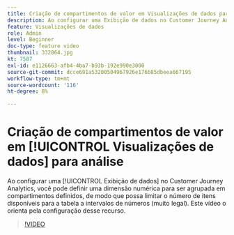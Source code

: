 ```yaml
---
title: Criação de compartimentos de valor em Visualizações de dados para análise
description: Ao configurar uma Exibição de dados no Customer Journey Analytics, você pode definir uma dimensão numérica para ser agrupada em compartimentos definidos, de modo que possa limitar o número de itens disponíveis para a tabela a intervalos de números (muito útil). Este vídeo o orienta pela configuração desse recurso.
feature: Visualizações de dados
role: Admin
level: Beginner
doc-type: feature video
thumbnail: 332864.jpg
kt: 7587
exl-id: e1126663-afb4-4ba7-b93b-192e990e3000
source-git-commit: dcce691a53200504967926e176b85dbeea667195
workflow-type: tm+mt
source-wordcount: '116'
ht-degree: 8%

---
```


# Criação de compartimentos de valor em [!UICONTROL Visualizações de dados] para análise

Ao configurar uma [!UICONTROL Exibição de dados] no Customer Journey Analytics, você pode definir uma dimensão numérica para ser agrupada em compartimentos definidos, de modo que possa limitar o número de itens disponíveis para a tabela a intervalos de números (muito legal). Este vídeo o orienta pela configuração desse recurso.

>[!VIDEO](https://video.tv.adobe.com/v/332864/?quality=12&learn=on)
